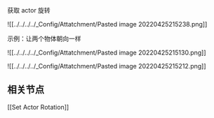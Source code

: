 获取 actor 旋转

![[../../../../_Config/Attatchment/Pasted image 20220425215238.png]]

示例：让两个物体朝向一样

![[../../../../_Config/Attatchment/Pasted image 20220425215130.png]]

![[../../../../_Config/Attatchment/Pasted image 20220425215212.png]]

## 相关节点

[[Set Actor Rotation]]